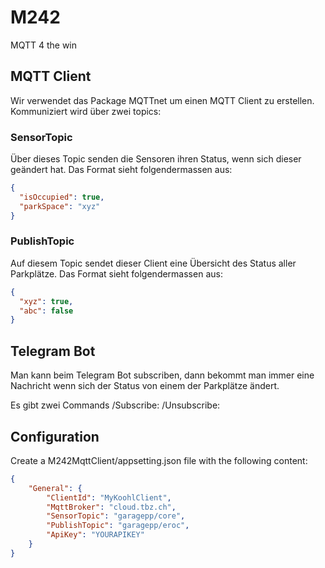 # M242
MQTT 4 the win

## MQTT Client
Wir verwendet das Package MQTTnet um einen MQTT Client zu erstellen. 
Kommuniziert wird über zwei topics:  

### SensorTopic
Über dieses Topic senden die Sensoren ihren Status, wenn sich dieser geändert hat.
Das Format sieht folgendermassen aus:

```json
{
  "isOccupied": true,
  "parkSpace": "xyz"
}
```

### PublishTopic
Auf diesem Topic sendet dieser Client eine Übersicht des Status aller Parkplätze.
Das Format sieht folgendermassen aus:
```json
{
  "xyz": true,
  "abc": false
}
```

## Telegram Bot
Man kann beim Telegram Bot subscriben, dann bekommt man immer eine Nachricht wenn sich der Status von einem der Parkplätze ändert.

Es gibt zwei Commands
/Subscribe:
/Unsubscribe:


## Configuration
Create a M242MqttClient/appsetting.json file with the following content:

```json
{
    "General": {
        "ClientId": "MyKoohlClient",
        "MqttBroker": "cloud.tbz.ch",
        "SensorTopic": "garagepp/core",
        "PublishTopic": "garagepp/eroc",
        "ApiKey": "YOURAPIKEY"
    }
}
```

